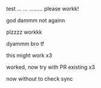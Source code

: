 test ...
...
.........
please workk!

god dammm
not againn

plzzzz workkk

dyammm bro tf

this might work x3

worked, now try with PR existing x3

now without to check sync
